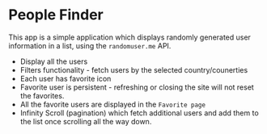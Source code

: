 # People Finder

This app is a simple application which displays randomly generated user information in a list, using the `randomuser.me` API.

- Display all the users 
- Filters functionality - fetch users by the selected country/counerties
- Each user has favorite icon
- Favorite user is persistent - refreshing or closing the site will not reset the favorites.
- All the favorite users are displayed in the `Favorite page`
- Infinity Scroll (pagination) which fetch additional users and add them to the list once scrolling all the way down.

